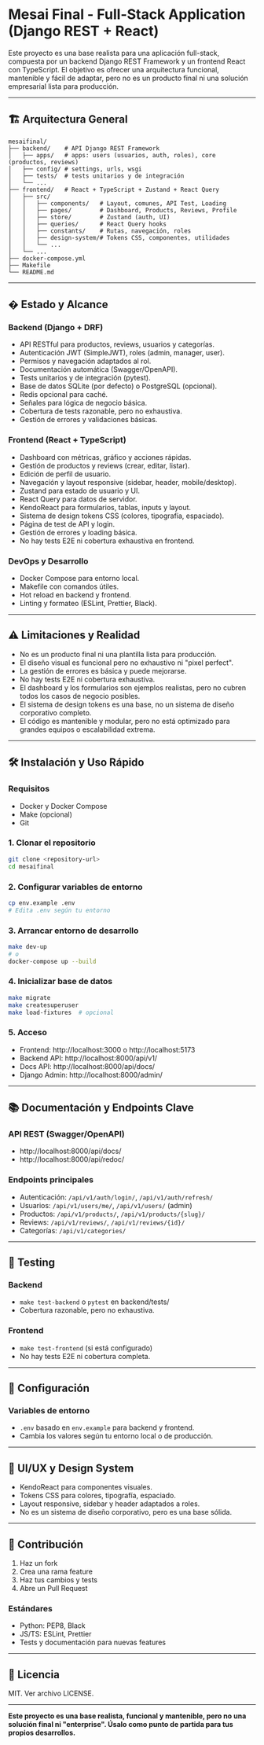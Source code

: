 
# Mesai Final - Full-Stack Application (Django REST + React)

Este proyecto es una base realista para una aplicación full-stack, compuesta por un backend Django REST Framework y un frontend React con TypeScript. El objetivo es ofrecer una arquitectura funcional, mantenible y fácil de adaptar, pero no es un producto final ni una solución empresarial lista para producción.

---

## 🏗️ Arquitectura General

```
mesaifinal/
├── backend/    # API Django REST Framework
│   ├── apps/   # apps: users (usuarios, auth, roles), core (productos, reviews)
│   ├── config/ # settings, urls, wsgi
│   ├── tests/  # tests unitarios y de integración
│   └── ...
├── frontend/   # React + TypeScript + Zustand + React Query
│   ├── src/
│   │   ├── components/   # Layout, comunes, API Test, Loading
│   │   ├── pages/        # Dashboard, Products, Reviews, Profile
│   │   ├── store/        # Zustand (auth, UI)
│   │   ├── queries/      # React Query hooks
│   │   ├── constants/    # Rutas, navegación, roles
│   │   ├── design-system/# Tokens CSS, componentes, utilidades
│   │   └── ...
│   └── ...
├── docker-compose.yml
├── Makefile
└── README.md
```

---

## � Estado y Alcance

### Backend (Django + DRF)
- API RESTful para productos, reviews, usuarios y categorías.
- Autenticación JWT (SimpleJWT), roles (admin, manager, user).
- Permisos y navegación adaptados al rol.
- Documentación automática (Swagger/OpenAPI).
- Tests unitarios y de integración (pytest).
- Base de datos SQLite (por defecto) o PostgreSQL (opcional).
- Redis opcional para caché.
- Señales para lógica de negocio básica.
- Cobertura de tests razonable, pero no exhaustiva.
- Gestión de errores y validaciones básicas.

### Frontend (React + TypeScript)
- Dashboard con métricas, gráfico y acciones rápidas.
- Gestión de productos y reviews (crear, editar, listar).
- Edición de perfil de usuario.
- Navegación y layout responsive (sidebar, header, mobile/desktop).
- Zustand para estado de usuario y UI.
- React Query para datos de servidor.
- KendoReact para formularios, tablas, inputs y layout.
- Sistema de design tokens CSS (colores, tipografía, espaciado).
- Página de test de API y login.
- Gestión de errores y loading básica.
- No hay tests E2E ni cobertura exhaustiva en frontend.

### DevOps y Desarrollo
- Docker Compose para entorno local.
- Makefile con comandos útiles.
- Hot reload en backend y frontend.
- Linting y formateo (ESLint, Prettier, Black).

---

## ⚠️ Limitaciones y Realidad

- No es un producto final ni una plantilla lista para producción.
- El diseño visual es funcional pero no exhaustivo ni "pixel perfect".
- La gestión de errores es básica y puede mejorarse.
- No hay tests E2E ni cobertura exhaustiva.
- El dashboard y los formularios son ejemplos realistas, pero no cubren todos los casos de negocio posibles.
- El sistema de design tokens es una base, no un sistema de diseño corporativo completo.
- El código es mantenible y modular, pero no está optimizado para grandes equipos o escalabilidad extrema.

---

## 🛠️ Instalación y Uso Rápido

### Requisitos
- Docker y Docker Compose
- Make (opcional)
- Git

### 1. Clonar el repositorio
```bash
git clone <repository-url>
cd mesaifinal
```

### 2. Configurar variables de entorno
```bash
cp env.example .env
# Edita .env según tu entorno
```

### 3. Arrancar entorno de desarrollo
```bash
make dev-up
# o
docker-compose up --build
```

### 4. Inicializar base de datos
```bash
make migrate
make createsuperuser
make load-fixtures  # opcional
```

### 5. Acceso
- Frontend: http://localhost:3000 o http://localhost:5173
- Backend API: http://localhost:8000/api/v1/
- Docs API: http://localhost:8000/api/docs/
- Django Admin: http://localhost:8000/admin/

---

## 📚 Documentación y Endpoints Clave

### API REST (Swagger/OpenAPI)
- http://localhost:8000/api/docs/
- http://localhost:8000/api/redoc/

### Endpoints principales
- Autenticación: `/api/v1/auth/login/`, `/api/v1/auth/refresh/`
- Usuarios: `/api/v1/users/me/`, `/api/v1/users/` (admin)
- Productos: `/api/v1/products/`, `/api/v1/products/{slug}/`
- Reviews: `/api/v1/reviews/`, `/api/v1/reviews/{id}/`
- Categorías: `/api/v1/categories/`

---

## 🧪 Testing

### Backend
- `make test-backend` o `pytest` en backend/tests/
- Cobertura razonable, pero no exhaustiva.

### Frontend
- `make test-frontend` (si está configurado)
- No hay tests E2E ni cobertura completa.

---

## 🔧 Configuración

### Variables de entorno
- `.env` basado en `env.example` para backend y frontend.
- Cambia los valores según tu entorno local o de producción.

---

## 🎨 UI/UX y Design System

- KendoReact para componentes visuales.
- Tokens CSS para colores, tipografía, espaciado.
- Layout responsive, sidebar y header adaptados a roles.
- No es un sistema de diseño corporativo, pero es una base sólida.

---

## 🤝 Contribución

1. Haz un fork
2. Crea una rama feature
3. Haz tus cambios y tests
4. Abre un Pull Request

### Estándares
- Python: PEP8, Black
- JS/TS: ESLint, Prettier
- Tests y documentación para nuevas features

---

## 📄 Licencia

MIT. Ver archivo LICENSE.

---

**Este proyecto es una base realista, funcional y mantenible, pero no una solución final ni "enterprise". Úsalo como punto de partida para tus propios desarrollos.**
